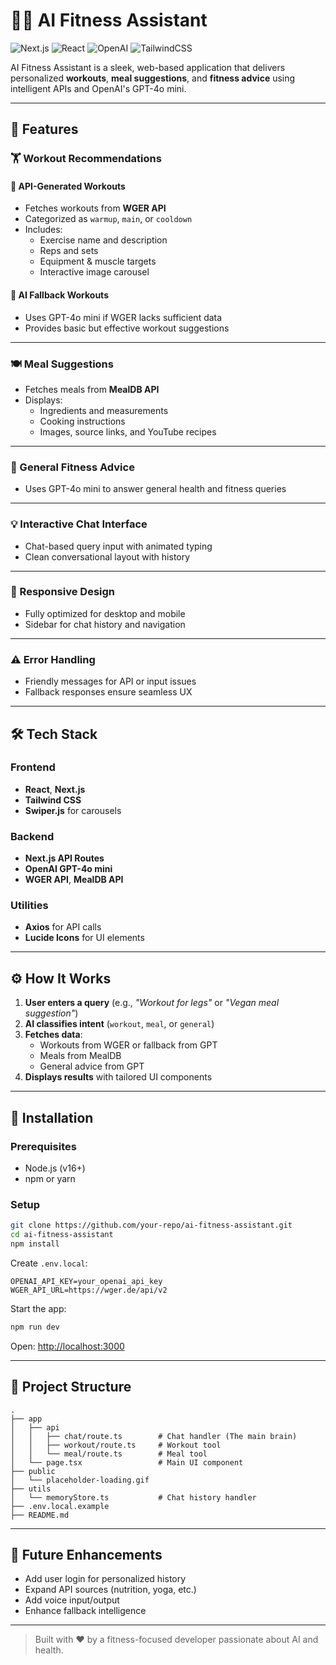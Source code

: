 # 🏋️‍♀️ AI Fitness Assistant

![Next.js](https://img.shields.io/badge/Next.js-000?style=for-the-badge&logo=nextdotjs&logoColor=white)
![React](https://img.shields.io/badge/React-20232A?style=for-the-badge&logo=react&logoColor=61DAFB)
![OpenAI](https://img.shields.io/badge/OpenAI-412991?style=for-the-badge&logo=openai&logoColor=white)
![TailwindCSS](https://img.shields.io/badge/TailwindCSS-38bdf8?style=for-the-badge&logo=tailwind-css&logoColor=white)

AI Fitness Assistant is a sleek, web-based application that delivers personalized **workouts**, **meal suggestions**, and **fitness advice** using intelligent APIs and OpenAI's GPT-4o mini.

---

## 🚀 Features

### 🏋️ Workout Recommendations
#### 🔗 API-Generated Workouts
- Fetches workouts from **WGER API**
- Categorized as `warmup`, `main`, or `cooldown`
- Includes:
  - Exercise name and description
  - Reps and sets
  - Equipment & muscle targets
  - Interactive image carousel

#### 🤖 AI Fallback Workouts
- Uses GPT-4o mini if WGER lacks sufficient data
- Provides basic but effective workout suggestions

---

### 🍽️ Meal Suggestions
- Fetches meals from **MealDB API**
- Displays:
  - Ingredients and measurements
  - Cooking instructions
  - Images, source links, and YouTube recipes

---

### 💬 General Fitness Advice
- Uses GPT-4o mini to answer general health and fitness queries

---

### 💡 Interactive Chat Interface
- Chat-based query input with animated typing
- Clean conversational layout with history

---

### 📱 Responsive Design
- Fully optimized for desktop and mobile
- Sidebar for chat history and navigation

---

### ⚠️ Error Handling
- Friendly messages for API or input issues
- Fallback responses ensure seamless UX

---

## 🛠️ Tech Stack

### Frontend
- **React**, **Next.js**
- **Tailwind CSS**
- **Swiper.js** for carousels

### Backend
- **Next.js API Routes**
- **OpenAI GPT-4o mini**
- **WGER API**, **MealDB API**

### Utilities
- **Axios** for API calls
- **Lucide Icons** for UI elements

---

## ⚙️ How It Works

1. **User enters a query** (e.g., _"Workout for legs"_ or _"Vegan meal suggestion"_)
2. **AI classifies intent** (`workout`, `meal`, or `general`)
3. **Fetches data**:
   - Workouts from WGER or fallback from GPT
   - Meals from MealDB
   - General advice from GPT
4. **Displays results** with tailored UI components

---

## 🧪 Installation

### Prerequisites
- Node.js (v16+)
- npm or yarn

### Setup

```bash
git clone https://github.com/your-repo/ai-fitness-assistant.git
cd ai-fitness-assistant
npm install
```

Create `.env.local`:
```env
OPENAI_API_KEY=your_openai_api_key
WGER_API_URL=https://wger.de/api/v2
```

Start the app:
```bash
npm run dev
```

Open: [http://localhost:3000](http://localhost:3000)

---

## 📁 Project Structure

```
.
├── app
│   ├── api
│   │   ├── chat/route.ts        # Chat handler (The main brain)
│   │   ├── workout/route.ts     # Workout tool
│   │   └── meal/route.ts        # Meal tool
│   └── page.tsx                 # Main UI component
├── public
│   └── placeholder-loading.gif
├── utils
│   └── memoryStore.ts           # Chat history handler
├── .env.local.example
├── README.md
```

---

## 🌟 Future Enhancements
- Add user login for personalized history
- Expand API sources (nutrition, yoga, etc.)
- Add voice input/output
- Enhance fallback intelligence

---

> Built with ❤️ by a fitness-focused developer passionate about AI and health.
